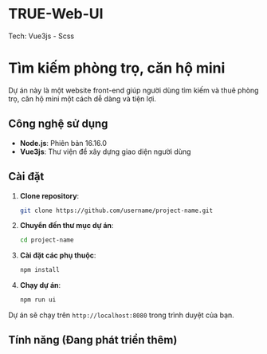 # TRUE-Web-UI

Tech: Vue3js - Scss

# Tìm kiếm phòng trọ, căn hộ mini

Dự án này là một website front-end giúp người dùng tìm kiếm và thuê phòng trọ, căn hộ mini một cách dễ dàng và tiện lợi.

## Công nghệ sử dụng

- **Node.js**: Phiên bản 16.16.0
- **Vue3js**: Thư viện để xây dựng giao diện người dùng

## Cài đặt

1. **Clone repository**:
   ```bash
   git clone https://github.com/username/project-name.git
   ```

2. **Chuyển đến thư mục dự án**:
   ```bash
   cd project-name
   ```

3. **Cài đặt các phụ thuộc**:
   ```bash
   npm install
   ```

4. **Chạy dự án**:
   ```bash
   npm run ui
   ```

Dự án sẽ chạy trên `http://localhost:8080` trong trình duyệt của bạn.

## Tính năng (Đang phát triển thêm)